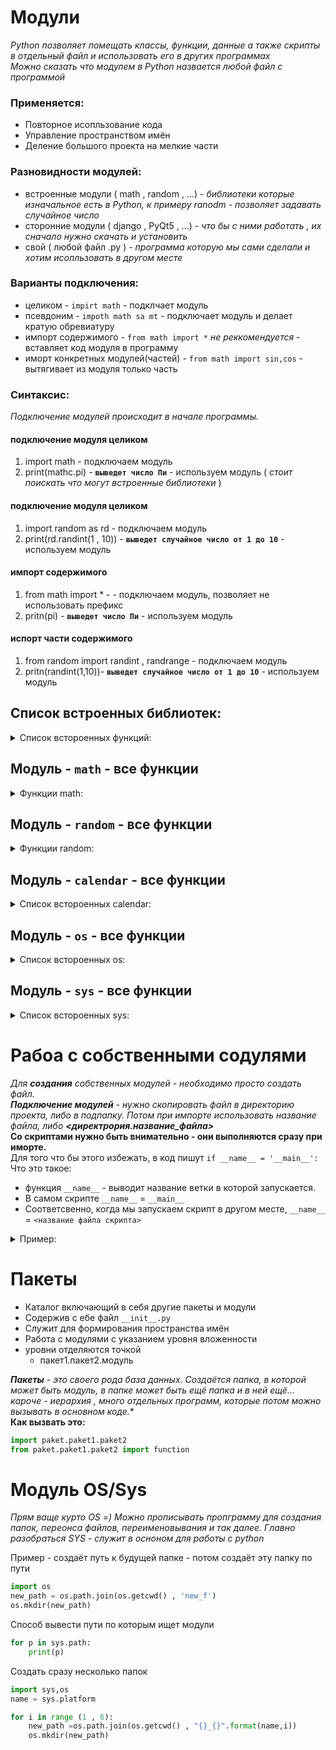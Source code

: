 # Модули
*Python позволяет помещать классы, функции, данные а также скрипты в отдельный файл и использовать его в других программах*  
*Можно сказать что модулем в Python назвается любой файл с программой*  
### Применяется:
* Повторное исопльзование кода
* Управление пространством имён
* Деление большого проекта на мелкие части  
### Разновидности модулей:
* встроенные модули ( math , random , ...) - *библиотеки которые изначальное есть в Python, к примеру ranodm - позволяет задавать случайное число*
* сторонние модули ( django , PyQt5 , ...) - *что бы с ними работать , их сначало нужно скачать и установить*
* свой ( любой файл .py ) - *программа которую мы сами сделали и хотим исопльзовать в другом месте* 
### Варианты подключения:
* целиком - `impirt math` - подклчает модуль
* псевдоним - `impoth math sa mt` - подключает модуль и делает кратую обревиатуру 
* импорт содержимого - `from math import *` *не реккомендуется* - вставляет код модуля в программу 
* иморт конкретных модулей(частей) - `from math import sin,cos` - вытягивает из модуля только часть 

### Синтаксис: 
*Подключение модулей происходит в начале программы.*
#### подключение модуля целиком
1. import math - подключаем модуль
2. print(mathc.pi) - **`выведет число Пи`** - используем модуль ( *стоит поискать что могут встроенные библиотеки* )
#### подключение модуля целиком
1. import random as rd - подключаем модуль
2. print(rd.randint(1 , 10)) - **`выведет случайное число от 1 до 10`** - используем модуль 
#### импорт содержимого
1. from math import * - - подключаем модуль, позволяет не использовать префикс
2. pritn(pi) - **`выведет число Пи`** - используем модуль
#### испорт части содержимого
1. from random import randint , randrange - подключаем модуль
2. pritn(randint(1,10))- **`выведет случайное число от 1 до 10`** - используем модуль 

## Список встроенных библиотек:

<details><summary>Список встороенных функций:</summary>
<p>

**`audioop`** - это библиотека для работы со звуком. Она содержит несколько полезных функций для обработки записей 8, 16, 24 или 32 бит. Модуль поддерживает различные кодировки. Есть поддержка конвертации форматов, настройки битов, и множество других возможностей.  
**`base64`** - шифрование base64 стало очень популярным в последнее время. Эта библиотека позволяет шифровать бинарные данные в читаемые ASCII символы, а затем обратно раскодировать в бинарные данные. Можно кодировать не только последовательности байт, но и обычные строки.  
**`calendar`** - как следует из названия, этот модуль позволяет работать с календарем. Вы можете выводить календарь, так же как это делает утилита cal в Linux. По умолчанию, началом недели считается понедельник, но можно поменять настройки на воскресение. Вы можете просматривать информацию о днях недели, месяца, года, выводить списки и многое другое.  
**`cgi`** - несмотря на то, что лидером в плане серверного языка программирования является PHP, Python тоже поддерживает такую возможность. Модуль cgi позволяет интерпретатору обрабатывать скрипты по запросу веб-сервера и возвращать ему же результат обработки. С помощью модуля в скрипте мы можем получить переменные, переданные браузером с помощью GET или POST, а также влиять на отправляемые данные.  
**`configparser`** - это простая библиотека, которая позволяет разбирать содержимое простейших конфигурационных файлов формата ini. Такие файлы очень часто используются в Windows. Вы можете не только читать содержимое файлов, но и изменять его.  
**`csv`** - модуль, позволяющий работать с форматом файлов csv (Comma Separated Values). Этот формат очень популярен при импорте и экспорте из различных таблиц или баз данных. Модуль имеет два класса, reader и writer, которые позволяют читать и записывать данные в формат csv.  
**`curses`** - наверное, уже многие слышали про движок псевдографического интерфейса curses. Он позволяет довольно просто реализовать простой графический интерфейс в терминале. С помощью этого модуля такая функция появляется в Python.  
**`datetime`** - как и большинство языков высокого уровня, python позволяет работать с датой и временем. Эта библиотека реализует набор методов для получения информации, преобразования, изменения даты и времени. Можно преобразовать дату в строку или прочитать ее из строк различных форматов. Также можно выполнять арифметические операции с датами и временем.  
**`decimal`** - этот модуль содержит функции для быстрого преобразования чисел с плавающей точкой. Также содержит несколько дополнительных возможностей для встроенного типа float.  
**`difflibv`** - эта библиотека содержит набор функций для сравнения различных последовательностей. Например, можно сравнивать файлы, строки, различную информацию в HTML и многое другое.  
**`email`** - python поддерживает обработку email сообщений на уровне языка. Модуль не реализует никаких методов для отправки сообщений через SMTP или NNTP, этим занимаются другие протоколы. Здесь есть функции для разбора структуры email сообщений, проверки списка почты, преобразования и много другого.  
**`gettext`** - этот модуль реализует функции локализации и интернационализации L10N для ваших программ на Python. Поддерживается стандартное API GNU gettext так и свое собственное API на основе классов. Все модули пишутся на вашем нативном языке, а затем к программе прикрепляется каталог для перевода на другие языки.  
**`gzip, zlib`** - библиотеки python для работы со сжатыми данными. Вы можете не только распаковывать и упаковывать файлы, но и работать со строками, а также использовать пароли.  
**`hashlib`** - этот модуль python предоставляет интерфейс для получения различных хэшей для данных. Поддерживаются такие алгоритмы:  SHA1, SHA224, SHA256, SHA384, и SHA512, а также MD5.  
**`html, http`** - эти модули работают в одной и той же области. Модуль http позволяет работать с интернет ресурсами по протоколу HTTP, отправлять запросы GET/POST, принимать запросы, обрабатывать Cookie и фактически реализовать свой клиент или сервер на Python. Библиотека html, в свою очередь, позволяет выполнять разбор html страниц.  
**`io`** - это базовая библиотека, которая содержит основные функции для работы с потоками ввода/вывода. Поддерживаются различные виды потоков, текстовые, бинарные и RAW потоки. Каждый поток может иметь несколько атрибутов, это разрешения на только чтение, только запись и чтение запись.  
**`itertools`** - недавно операторы итераций начали появляться в PHP. Язык программирования Python тоже имеет средства для организации итераций, похожих на Haskell, APL и SML. Модуль использует эффективные методы работы с памятью, а также имеет некоторые дополнительные функции.  
**`json`** - библиотека python для работы с очень популярным сейчас форматом передачи данных - json. Есть функции как для разбора формата, так и для создания объектов для отправки.  
**`logging`** - модуль для логирования в программах Python. Библиотека реализует удобную систему логирования, которая используется в стандартных модулях. Ее преимущество в том, что вы можете отключить ведение лога в любой момент одной строчкой или изменить его подробность.  
**`math`** - библиотека содержит стандартные функции для работы с математикой. Вычисление корня, синусов, косинусов и другие подобные функции.  
**`os`** - одна из самых важных библиотек python. Она предназначена для взаимодействия с операционной системой. Через нее вы можете работать с файлами, получить информацию об интерфейсах операционной системы и другое.  
**`pathlib`** - позволяет работать с путями в файловой системе. Можно преобразовывать пути из одного типа в другой, выполнять с ними различные операции.  
**`random`** - модуль реализует генератор псевдо-случайных чисел. Он работает на основе генератора случайности вашей операционной системы.  
**`re`** - очень часто используемый модуль python, который содержит базовый набор функций для работы с регулярными выражениями синтаксиса perl. Есть методы для решения различных задач, таких как поиск, замена, редактирование, удаление и многое другое.  
**`socket`** - python поддерживает работу с сокетами напрямую. Вы можете без модуля http или url подключатся к любому системному или сетевому сокету и использовать его.  
**`sqlite`** - большинство программ в среде веб используют базу данных. Расширение sqlite позволяет вашей программе использовать высокопроизводительную базу данных, которая полностью хранится в одном файле, в папке с программой.  
**`ssl`** - библиотека, которая позволяет работать с сертификатами ssl, используется для получения html страниц по протоколу https.  
**`string`** - еще один часто используемый модуль, который содержит множество функций для работы со строками. Поддерживаются большинство функций, которые есть в других языках, например, слияние строк, удаление лишних символов, замена, поиск и так далее.  
**`threading`** - библиотека реализует поддержку многопоточности для python. Здесь содержатся методы для управления потоками и получения информации о них;  
**`time`** - по возможностях и назначению эта библиотека похожа на datetime. Только ее методы рассчитаны на работу с датой и временем. Здесь реализовано множество функций стандартной библиотеки Си.  
**`tkinter`** - это стандартные библиотеки python 3 для реализации графического интерфейса программ с помощью инструментария Tk GUI. Этот интерфейс будет работать как в Windows, так и в Linux системах.  
**`urllib и urllib2`** - эти библиотеки python позволяют реализовать простой парсер или браузер на python. Вы можете в несколько строк получать и разбирать содержимое веб-страниц, работу с кукси, заголовками и другими вещами библиотека берет на себя.  
**`xml`** - библиотека, которая помогает анализировать структуры XML, а также добавлять в структуру новые теги, менять значения существующих.  

</p>
</details>

## Модуль - **`math`** - все функции

<details><summary>Функции math:</summary>
<p>

**`math.ceil(X)`** – округление до ближайшего большего числа.  
math.copysign(X, Y) - возвращает число, имеющее модуль такой же, как и у числа X, а знак - как у числа Y.  
**`math.fabs(X)`** - модуль X.  
**`math.factorial(X)`** - факториал числа X.  
**`math.floor(X)`** - округление вниз.  
**`math.fmod(X, Y)`** - остаток от деления X на Y.  
math.frexp(X) - возвращает мантиссу и экспоненту числа.  
math.ldexp(X, I) - X * 2i. Функция, обратная функции math.frexp().  
**`math.fsum(последовательность)`** - сумма всех членов последовательности. Эквивалент встроенной функции sum(), но math.fsum() более точна для чисел с плавающей точкой.  
**`math.isfinite(X)`** - является ли X числом.  
**`math.isinf(X)`** - является ли X бесконечностью.  
**`math.isnan(X)`** - является ли X NaN (Not a Number - не число).  
**`math.modf(X)`** - возвращает дробную и целую часть числа X. Оба числа имеют тот же знак, что и X.  
**`math.trunc(X)`** - усекает значение X до целого.  
math.exp(X) - eX.  
math.expm1(X) - eX - 1. При X → 0 точнее, чем math.exp(X)-1.  
math.log(X, [base]) - логарифм X по основанию base. Если base не указан, вычисляется натуральный логарифм.  
math.log1p(X) - натуральный логарифм (1 + X). При X → 0 точнее, чем math.log(1+X).  
math.log10(X) - логарифм X по основанию 10.  
math.log2(X) - логарифм X по основанию 2.  
math.pow(X, Y) - XY.  
**`math.sqrt(X)`** - квадратный корень из X.  
math.acos(X) - арккосинус X. В радианах.  
math.asin(X) - арксинус X. В радианах.  
math.atan(X) - арктангенс X. В радианах.  
math.atan2(Y, X) - арктангенс Y/X. В радианах. С учетом четверти, в которой находится точка (X, Y).  
math.cos(X) - косинус X (X указывается в радианах).  
math.sin(X) - синус X (X указывается в радианах).  
math.tan(X) - тангенс X (X указывается в радианах).  
math.hypot(X, Y) - вычисляет гипотенузу треугольника с катетами X и Y (math.sqrt(x * x + y * y)).  
math.degrees(X) - конвертирует радианы в градусы.  
math.radians(X) - конвертирует градусы в радианы.  
math.cosh(X) - вычисляет гиперболический косинус.  
math.sinh(X) - вычисляет гиперболический синус.  
math.tanh(X) - вычисляет гиперболический тангенс.  
math.acosh(X) - вычисляет обратный гиперболический косинус.  
math.asinh(X) - вычисляет обратный гиперболический синус.  
math.atanh(X) - вычисляет обратный гиперболический тангенс.  
math.erf(X) - функция ошибок.  
math.erfc(X) - дополнительная функция ошибок (1 - math.erf(X)).  
math.gamma(X) - гамма-функция X.  
math.lgamma(X) - натуральный логарифм гамма-функции X.  
**`math.pi`** - pi = 3,1415926...  
math.e - e = 2,718281... 

</p>
</details>

## Модуль - **`random`** - все функции

<details><summary>Функции random:</summary>
<p>

random.seed([X], version=2) - инициализация генератора случайных чисел. Если X не указан, используется системное время.  
random.getstate() - внутреннее состояние генератора.  
random.setstate(state) - восстанавливает внутреннее состояние генератора. Параметр state должен быть получен функцией getstate().  
**`random.getrandbits(N)`** - возвращает N случайных бит.  
**`random.randrange(start, stop, step)`** - возвращает случайно выбранное число из последовательности.  
**`random.randint(A, B)`** - случайное целое число N, A ≤ N ≤ B.  
**`random.choice(sequence)`** - ***случайный элемент непустой последовательности.***  
**`random.shuffle(sequence, [rand])`** - перемешивает последовательность (изменяется сама последовательность). Поэтому функция не работает для неизменяемых объектов.  
**`random.sample(population, k)`** - список длиной k из последовательности population.  
**`random.random()`** - случайное число от 0 до 1.  
random.uniform(A, B) - случайное число с плавающей точкой, A ≤ N ≤ B (или B ≤ N ≤ A).  
random.triangular(low, high, mode) - случайное число с плавающей точкой, low ≤ N ≤ high. Mode - распределение.  
random.betavariate(alpha, beta) - бета-распределение. alpha>0, beta>0. Возвращает от 0 до 1.  
random.expovariate(lambd) - экспоненциальное распределение. lambd равен 1/среднее желаемое. Lambd должен быть отличным от нуля. Возвращаемые значения от 0 до плюс бесконечности, если lambd положительно, и от минус бесконечности до 0, если lambd отрицательный.  
random.gammavariate(alpha, beta) - гамма-распределение. Условия на параметры alpha>0 и beta>0.  
random.gauss(значение, стандартное отклонение) - распределение Гаусса.  
random.lognormvariate(mu, sigma) - логарифм нормального распределения. Если взять натуральный логарифм этого распределения, то вы получите нормальное распределение со средним mu и стандартным отклонением sigma. mu может иметь любое значение, и sigma должна быть больше нуля.  
random.normalvariate(mu, sigma) - нормальное распределение. mu - среднее значение, sigma - стандартное отклонение.  
random.vonmisesvariate(mu, kappa) - mu - средний угол, выраженный в радианах от 0 до 2π, и kappa - параметр концентрации, который должен быть больше или равен нулю. Если каппа равна нулю, это распределение сводится к случайному углу в диапазоне от 0 до 2π.  
random.paretovariate(alpha) - распределение Парето.  
random.weibullvariate(alpha, beta) - распределение Вейбулла  

</p>
</details>

## Модуль - **`calendar`** - все функции

<details><summary>Список встороенных calendar:</summary>
<p>

`calendar.Calendar(firstweekday=0)` - класс календаря. firstweekday - первый день недели (0 - понедельник, 6 - воскресенье).  
**Методы:**  
`iterweekdays()` - итератор дней недели, начиная с firstweekday.  
`itermonthdates(year, month)` - итератор для месяца month года year. Возвращает все дни этого месяца (как объекты datetime.date), а также дни до и после этого месяца до полной недели.  
`itermonthdays2(year, month)` - как itermonthdates, только дни возвращаются не как datetime.date объекты, а кортежи (номер дня, номер дня недели).  
`itermonthdays(year, month)` - как itermonthdates, только дни возвращаются не как datetime.date объекты, а номера дней.  
`monthdatescalendar(year, month)` - список недель в месяце. Неделя - список из 7 объектов datetime.date.  
`monthdays2calendar(year, month)` - как monthdatescalendar, но объекты - кортежи (номер дня, номер дня недели).  
`monthdayscalendar(year, month)` - как monthdatescalendar, но объекты - номера дней.  
`calendar.TextCalendar(firstweekday=0)` - класс для генерации текстового календаря.  
**Методы:**  
`formatmonth(theyear, themonth, w=0, l=0)` - возвращает календарь на месяц в виде строки, с шириной колонки w и высотой l.  
`prmonth(theyear, themonth, w=0, l=0)` - печатает календарь на месяц.  
`formatyear(theyear, w=2, l=1, c=6, m=3)` - возвращает календарь на год; из m колонок, шириной даты w, высотой недели l и количеством пробелов между месяцами c.  
`pryear(theyear, w=2, l=1, c=6, m=3)` - печатает календарь на год.  
`calendar.HTMLCalendar(firstweekday=0)` - класс для генерации HTML календаря.  
**Методы:**  
`formatmonth(theyear, themonth, withyear=True)` - календарь на месяц в виде HTML таблицы. Если withyear True, номер года будет включен в заголовок.  
`formatyear(theyear, width=3)` - календарь на год в виде HTML таблицы. width - количество месяцев в ряду.  
`formatyearpage(theyear, width=3, css="calendar.css", encoding=None)` - календарь на год в виде полноценной HTML страницы, с подключением файла css (который вы можете создать сами), и в кодировке encoding.  
`calendar.LocaleTextCalendar(firstweekday=0, locale=None)` - позволяет создать текстовый календарь с названиями на родном языке.  
`calendar.LocaleHTMLCalendar(firstweekday=0, locale=None)` - позволяет создать HTML календарь с названиями на родном языке.  
Например, вот такой календарик получился у меня:  
```python
import calendar
a = calendar.LocaleHTMLCalendar(locale='Russian_Russia')
with open('calendar.html', 'w') as g:
    print(a.formatyear(2014, width=4), file=g)
```			
Также модуль calendar предоставляет несколько полезных функций:  
`calendar.setfirstweekday(weekday)` - устанавливает первый день недели (0 - понедельник, 6 - воскресенье). Также предоставлены значения calendar.MONDAY, calendar.TUESDAY, calendar.WEDNESDAY, calendar.THURSDAY, calendar.FRIDAY, calendar.SATURDAY и calendar.SUNDAY.  
`calendar.firstweekday()` - возвращает первый день недели.  
`calendar.isleap(year)` - является ли год високосным.  
`calendar.leapdays(y1, y2)` - количество високосных лет в последовательности от y1 до y2.  
`calendar.weekday(year, month, day)` - день недели для этой даты.  
`calendar.monthrange(year, month)` - день недели первого дня месяца и количество дней в этом месяце.  
</p>
</details>

## Модуль - **`os`** - все функции

<details><summary>Список встороенных os:</summary>
<p>

**`os.name`** - имя операционной системы. Доступные варианты: 'posix', 'nt', 'mac', 'os2', 'ce', 'java'.  
os.environ - словарь переменных окружения. Изменяемый (можно добавлять и удалять переменные окружения).  
os.getlogin() - имя пользователя, вошедшего в терминал (Unix).  
os.getpid() - текущий id процесса.  
os.uname() - информация об ОС. возвращает объект с атрибутами: sysname - имя операционной системы, nodename - имя машины в сети (определяется реализацией), release - релиз, version - версия, machine - идентификатор машины.  
os.access(path, mode, *, dir_fd=None, effective_ids=False, follow_symlinks=True) - проверка доступа к объекту у текущего пользователя. Флаги: os.F_OK - объект существует, os.R_OK - доступен на чтение, os.W_OK - доступен на запись, os.X_OK - доступен на исполнение.  
**`os.chdir(path)`** - смена текущей директории.  
os.chmod(path, mode, *, dir_fd=None, follow_symlinks=True) - смена прав доступа к объекту (mode - восьмеричное число).  
os.chown(path, uid, gid, *, dir_fd=None, follow_symlinks=True) - меняет id владельца и группы (Unix).  
**`os.getcwd()`** - текущая рабочая директория.  
os.link(src, dst, *, src_dir_fd=None, dst_dir_fd=None, follow_symlinks=True) - создаёт жёсткую ссылку.  
**`os.listdir(path=".")`** - список файлов и директорий в папке.  
**`os.mkdir(path, mode=0o777, *, dir_fd=None)`** - создаёт директорию. OSError, если директория существует.  
os.makedirs(path, mode=0o777, exist_ok=False) - создаёт директорию, создавая при этом промежуточные директории.  
os.remove(path, *, dir_fd=None) - удаляет путь к файлу.  
os.rename(src, dst, *, src_dir_fd=None, dst_dir_fd=None) - переименовывает файл или директорию из src в dst.  
os.renames(old, new) - переименовывает old в new, создавая промежуточные директории.  
os.replace(src, dst, *, src_dir_fd=None, dst_dir_fd=None) - переименовывает из src в dst с принудительной заменой.  
os.rmdir(path, *, dir_fd=None) - удаляет пустую директорию.  
os.removedirs(path) - удаляет директорию, затем пытается удалить родительские директории, и удаляет их рекурсивно, пока они пусты.  
os.symlink(source, link_name, target_is_directory=False, *, dir_fd=None) - создаёт символическую ссылку на объект.  
os.sync() - записывает все данные на диск (Unix).  
os.truncate(path, length) - обрезает файл до длины length.  
os.utime(path, times=None, *, ns=None, dir_fd=None, follow_symlinks=True) - модификация времени последнего доступа и изменения файла. Либо times - кортеж (время доступа в секундах, время изменения в секундах), либо ns - кортеж (время доступа в наносекундах, время изменения в наносекундах).  
os.walk(top, topdown=True, onerror=None, followlinks=False) - генерация имён файлов в дереве каталогов, сверху вниз (если topdown равен True), либо снизу вверх (если False). Для каждого каталога функция walk возвращает кортеж (путь к каталогу, список каталогов, список файлов).  
os.system(command) - исполняет системную команду, возвращает код её завершения (в случае успеха 0).  
os.urandom(n) - n случайных байт. Возможно использование этой функции в криптографических целях.  
**`os.path`** - модуль, реализующий некоторые полезные функции на работы с путями.  

</p>
</details>

## Модуль - **`sys`** - все функции

<details><summary>Список встороенных sys:</summary>
<p>

sys.argv - список аргументов командной строки, передаваемых сценарию Python. sys.argv[0] является именем скрипта (пустой строкой в интерактивной оболочке).  
sys.byteorder - порядок байтов. Будет иметь значение 'big' при порядке следования битов от старшего к младшему, и 'little', если наоборот (младший байт первый).  
sys.builtin_module_names - кортеж строк, содержащий имена всех доступных модулей.  
sys.call_tracing(функция, аргументы) - вызывает функцию с аргументами и включенной трассировкой, в то время как трассировка включена.  
sys.copyright - строка, содержащая авторские права, относящиеся к интерпретатору Python.  
sys._clear_type_cache() - очищает внутренний кэш типа.  
sys._current_frames() - возвращает словарь-отображение идентификатора для каждого потока в верхнем кадре стека в настоящее время в этом потоке в момент вызова функции.  
sys.dllhandle - целое число, определяющее дескриптор DLL Python (Windows).  
sys.exc_info() - возвращает кортеж из трех значений, которые дают информацию об исключениях, обрабатывающихся в данный момент.  
sys.exec_prefix - каталог установки Python.  
sys.executable - путь к интерпретатору Python.  
sys.exit([arg]) - выход из Python. Возбуждает исключение SystemExit, которое может быть перехвачено.  
sys.flags - флаги командной строки. Атрибуты только для чтения.  
sys.float_info - информация о типе данных float.  
sys.float_repr_style - информация о применении встроенной функции repr() для типа float.  
sys.getdefaultencoding() - возвращает используемую кодировку.  
sys.getdlopenflags() - значения флагов для вызовов dlopen().  
sys.getfilesystemencoding() - возвращает кодировку файловой системы.  
sys.getrefcount(object) - возвращает количество ссылок на объект. Аргумент функции getrefcount - еще одна ссылка на объект.  
sys.getrecursionlimit() - возвращает лимит рекурсии.  
sys.getsizeof(object[, default]) - возвращает размер объекта (в байтах).  
sys.getswitchinterval() - интервал переключения потоков.  
sys.getwindowsversion() - возвращает кортеж, описывающий версию Windows.  
sys.hash_info - информация о параметрах хэширования.  
sys.hexversion - версия python как шестнадцатеричное число (для 3.2.2 final это будет 30202f0).  
sys.implementation - объект, содержащий информацию о запущенном интерпретаторе python.  
sys.int_info - информация о типе int.  
sys.intern(строка) - возвращает интернированную строку.  
sys.last_type, sys.last_value, sys.last_traceback - информация об обрабатываемых исключениях. По смыслу похоже на sys.exc_info().  
sys.maxsize - максимальное значение числа типа Py_ssize_t (231 на 32-битных и 263 на 64-битных платформах).  
sys.maxunicode - максимальное число бит для хранения символа Unicode.  
sys.modules - словарь имен загруженных модулей. Изменяем, поэтому можно позабавиться :)  
sys.path - список путей поиска модулей.  
sys.path_importer_cache - словарь-кэш для поиска объектов.  
sys.platform - информация об операционной системе.  
| Название OS | Команда |
| ----- |:-----:|
| Linux (2.x and 3.x) |	'linux' |
| Windows |	'win32' |
| Windows/Cygwin |	'cygwin' |
| Mac OS X |	'darwin' |
| OS/2 |	'os2' |
| OS/2 EMX |	'os2emx' |  
sys.prefix - папка установки интерпретатора python.  
sys.ps1, sys.ps2 - первичное и вторичное приглашение интерпретатора (определены только если интерпретатор находится в интерактивном режиме). По умолчанию sys.ps1 == ">>> ", а sys.ps2 == "... ".  
sys.dont_write_bytecode - если true, python не будет писать .pyc файлы.  
sys.setdlopenflags(flags) - установить значения флагов для вызовов dlopen().  
sys.setrecursionlimit(предел) - установить максимальную глубину рекурсии.  
sys.setswitchinterval(интервал) - установить интервал переключения потоков.  
sys.settrace(tracefunc) - установить "след" функции.  
sys.stdin - стандартный ввод.  
sys.stdout - стандартный вывод.  
sys.stderr - стандартный поток ошибок.  
sys.`__stdin__`, sys.`__stdout__`, sys.`__stderr__`- исходные значения потоков ввода, вывода и ошибок.  
sys.tracebacklimit - максимальное число уровней отслеживания.  
sys.version - версия python.  
sys.api_version - версия C API.  
sys.version_info - Кортеж, содержащий пять компонентов номера версии.  
sys.warnoptions - реализация предупреждений.  
sys.winver - номер версии python, использующийся для формирования реестра Windows.  

</p>
</details>

# Рабоа с собственными содулями
*Для __создания__ собственных модулей - необходимо просто создать файл.*  
*__Подключение модулей__ - нужно скопировать файл в директорию проекта, либо в подпапку. Потом при импорте использовать название файла, либо __<директрория.название_файла>__*  
**Со скриптами нужно быть внимательно - они выполняются сразу при иморте.**  
Для того что бы этого избежать, в код пишут ```if __name__ = '__main__':```  
Что это такое:
* функция `__name__` - выводит название ветки в которой запускается. 
* В самом скрипте `__name__` = `__main__`
* Соответсвенно, когда мы запускаем скрипт в другом месте, `__name__` = `<название файла скрипта>`

<details><summary>Пример:</summary>
<p>

#### Сам модуль

```python
first_module_test = "Hello World_переменная"

def mod_fun():
    print("Hello world_функция")

if __name__ == '__main__':
    print("Тестировка")
    print("Работы")
    print("Модуля")
```

Подключение в основной код

```python
import fitstmodule

fitstmodule.mod_fun()

print(fitstmodule.first_module_test)
```

</p>
</details>

# Пакеты
* Каталог включающий в себя другие пакеты и модули
* Содержив с ебе файл `__init__.py`
* Служит для формирования пространства имён
* Работа с модулями с указанием уровня вложенности
* уровни отделяются точкой
    * пакет1.пакет2.модуль

*__Пакеты__ - это своего рода база данных. Создаётся папка, в которой может быть модуль, в папке может быть ещё папка и в ней ещё... кароче - иерархия , много отдельных программ, которые потом можно вызывать в основном коде.**  
__Как вызвать это:__  
```python
import paket.paket1.paket2
from paket.paket1.paket2 import function
```

# Модуль OS/Sys
*Прям ваще курто OS =) Можно прописывать пропграмму для создания папок, переонса файлов, переименовывания и так далее. Главно разобраться* 
*SYS - служит в осноном для работы с python* 

Пример - создаёт путь к будущей папке - потом создаёт эту папку по пути
```python
import os
new_path = os.path.join(os.getcwd() , 'new_f')
os.mkdir(new_path)
```
Способ вывести пути по которым ищет модули
```python
for p in sys.path:
    print(p)
```
Создать сразу несколько папок
```python
import sys,os
name = sys.platform

for i in range (1 , 6):
    new_path =os.path.join(os.getcwd() , "{}_{}".format(name,i))
    os.mkdir(new_path)
```